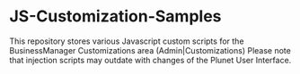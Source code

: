 # JS-Customization-Samples
This repository stores various Javascript custom scripts for the BusinessManager Customizations area (Admin|Customizations) Please note that injection scripts may outdate with changes of the Plunet User Interface.

